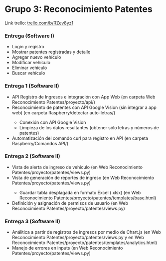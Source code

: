 <h1>Grupo 3: Reconocimiento Patentes</h1>

Link trello: <a href= "https://trello.com/b/RZev8yz1" target="_blank">trello.com/b/RZev8yz1</a>

<h3>Entrega (Software I)</h3>
<ul>
	<li>Login y registro</li>
	<li>Mostrar patentes registradas y detalle</li>
	<li>Agregar nuevo vehículo</li>
	<li>Modificar vehículo</li>
	<li>Eliminar vehículo</li>
	<li>Buscar vehículo</li>
</ul>

<h3>Entrega 1 (Software II)</h3>
<ul>
	<li>API Registro de Ingresos e integración con App Web (en carpeta Web Reconocimiento Patentes/proyecto/api/)</li>
	<li>Reconocimiento de patentes con API Google Vision (sin integrar a app web) (en carpeta Raspberry/detectar auto-letras/)</li>
	<ul>
		<li>Conexión con API Google Vision</li>
		<li>Limpieza de los datos resultantes (obtener sólo letras y números de patentes)</li>
	</ul>
	<li>Automatización del comando curl para registro en API (en carpeta Raspberry/Comandos API/)</li>
</ul>

<h3>Entrega 2 (Software II)</h3>
<ul>
	<li>Vista de alerta de ingreso de vehículo (en Web Reconocimiento Patentes/proyecto/patentes/views.py)</li>
	<li>Vista de generación de reportes de ingreso (en Web Reconocimiento Patentes/proyecto/patentes/views.py)</li>
	<ul>
		<li>Guardar tabla desplagada en formato Excel (.xlsx) (en Web Reconocimiento Patentes/proyecto/patentes/templates/base.html)</li>
	</ul>
	<li>Definición y asignación de permisos de usuario (en Web Reconocimiento Patentes/proyecto/patentes/views.py)</li>
</ul>

<h3>Entrega 3 (Software II)</h3>
<ul>
	<li>Análitica a partir de registros de ingresos por medio de Chart.js (en Web Reconocimiento Patentes/proyecto/patentes/views.py y en Web Reconocimiento Patentes/proyecto/patentes/templates/analytics.html)</li>
	<li>Manejo de errores en inputs (en Web Reconocimiento Patentes/proyecto/patentes/views.py)</li>
</ul>
